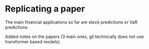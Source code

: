 # Replicating a paper

The main financial applications so far are stock predictions or VaR predictions.

Added notes on the papers (3 main ones, gil technically does not use transformer based models).